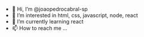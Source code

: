 - 👋 Hi, I’m @joaopedrocabral-sp
- 👀 I’m interested in html, css, javascript, node, react
- 🌱 I’m currently learning react
- 📫 How to reach me ...

<!---
joaopedrocabral-sp/joaopedrocabral-sp is a ✨ special ✨ repository because its `README.md` (this file) appears on your GitHub profile.
You can click the Preview link to take a look at your changes.
--->
